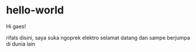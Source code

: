 # hello-world

Hi gaes!

rifals disini, saya suka ngoprek elektro
selamat datang dan sampe berjumpa di dunia lain
